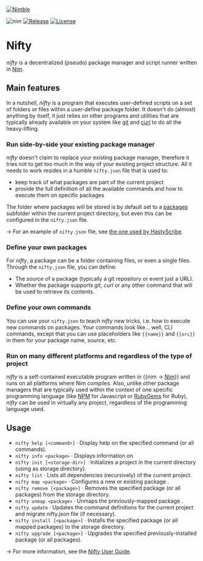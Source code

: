 [![Nimble](https://raw.githubusercontent.com/yglukhov/nimble-tag/master/nimble.png)](https://github.com/h3rald/nifty)

![nim](https://img.shields.io/badge/nim-powered-yellow.svg?link=https://nim-lang-org)
[![Release](https://img.shields.io/github/release/h3rald/nifty.svg)](https://github.com/h3rald/nifty)
[![License](https://img.shields.io/badge/license-MIT-blue.svg)](https://raw.githubusercontent.com/h3rald/nifty/master/LICENSE)

# Nifty

*nifty* is a decentralized (pseudo) package manager and script runner written in [Nim](https://nim-lang.org).

## Main features

In a nutshell, *nifty* is a program that executes user-defined scripts on a set of folders or files within a user-define package folder. It doesn't do (almost) anything by itself, it just relies on other programs and utilities that are typically already available on your system like [git](https://git-scm.com) and [curl](https://curl.haxx.se) to do all the heavy-lifting.

### Run side-by-side your existing package manager

*nifty* doesn't claim to replace your existing package manager, therefore it tries not to get too much in the way of your existing project structure. All it needs to work resides in a humble `nifty.json` file that is used to:

* keep track of what packages are part of the current project
* provide the full definition of all the available commands and how to execute them on specific packages

The folder where packages will be stored is by default set to a [packages](class:kwd) subfolder within the current project directory, but even this can be configured in the `nifty.json` file. 

&rarr; For an example of `nifty.json` file, see [the one used by HastyScribe](https://github.com/h3rald/hastyscribe/blob/master/nifty.json).

### Define your own packages

For *nifty*, a package can be a folder containing files, or even a single files. Through the `nifty.json` file, you can define:

* The *source* of a package (typically a git repository or event just a URL).
* Whether the package supports *git*, *curl* or any other command that will be used to retrieve its contents.

### Define your own commands 

You can use your `nifty.json` to teach *nifty* new tricks, i.e. how to execute new commands on packages. Your commands look like... well, CLI commands, except that you can use placeholders like `{{name}}` and `{{src}}` in them for your package name, source, etc.

### Run on many different platforms and regardless of the type of project

*nifty* is a self-contained executable program written in {{nim -> [Nim](https://nim-lang.org)}} and runs on all platforms where Nim compiles. Also, unlike other package managers that are typically used within the context of one specific programming language (like [NPM](https://www.npmjs.com) for Javascript or [RubyGems](https://rubygems.org) for Ruby), *nifty* can be used in virtually any project, regardless of the programming language used.

## Usage

* `nifty help [<command>]` &middot; Display help on the specified command (or all commands).
* `nifty info <package>` &middot; Displays information on <package>
* `nifty init [<storage-dir>]` &middot; Initializes a project in the current directory (using <storage-dir> as storage directory).
* `nifty list` &middot; Lists all dependencies (recursively) of the current project.
* `nifty map <package>` &middot; Configures a new or existing package <package>.
* `nifty remove [<package>]` &middot; Removes the specified package (or all packages) from the storage directory.
* `nifty unmap <package>` &middot; Unmaps the previously-mapped package <package>.
* `nifty update` &middot; Updates the command definitions for the current project and migrate nifty.json file (if necessary).
* `nifty install [<package>]` &middot; Installs the specified package (or all mapped packages) to the storage directory.
* `nifty upgrade [<package>]` &middot; Upgrades the specified previously-installed package (or all packages).
  
&rarr; For more information, see the [Nifty User Guide](https://h3rald.com/nifty/Nifty_UserGuide.htm).
